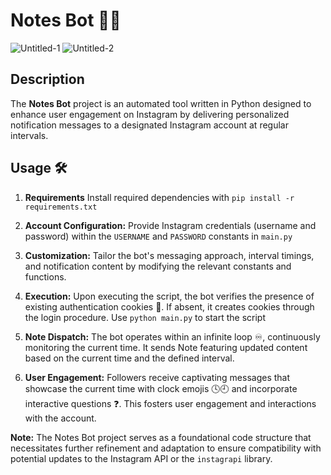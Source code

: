 # Notes Bot 🤖📝
![Untitled-1]([https://github.com/mishalshanavas/notes-bot/assets/70484516/cdd408dd-fae2-43e5-aa51-b6f61c8c0ffa](https://raw.githubusercontent.com/KRNL2/images/415b0626de95f001ed54deafb5255e510fe073f4/message%201.PNG))
![Untitled-2]([https://raw.githubusercontent.com/KRNL2/images/415b0626de95f001ed54deafb5255e510fe073f4/message2.PNG])


## Description

The **Notes Bot** project is an automated tool written in Python designed to enhance user engagement on Instagram by delivering personalized notification messages to a designated Instagram account at regular intervals.

## Usage 🛠️

1. **Requirements** Install required dependencies with `pip install -r requirements.txt`

2. **Account Configuration:** Provide Instagram credentials (username and password) within the `USERNAME` and `PASSWORD` constants in `main.py`

3. **Customization:** Tailor the bot's messaging approach, interval timings, and notification content by modifying the relevant constants and functions.

4. **Execution:** Upon executing the script, the bot verifies the presence of existing authentication cookies 🍪. If absent, it creates cookies through the login procedure.  Use `python main.py` to start the script
    
5. **Note Dispatch:** The bot operates within an infinite loop ♾️, continuously monitoring the current time. It sends Note featuring updated content based on the current time and the defined interval.

6. **User Engagement:** Followers receive captivating messages that showcase the current time with clock emojis 🕓🕘 and incorporate interactive questions ❓. This fosters user engagement and interactions with the account.

**Note:** The Notes Bot project serves as a foundational code structure that necessitates further refinement and adaptation to ensure compatibility with potential updates to the Instagram API or the `instagrapi` library.
